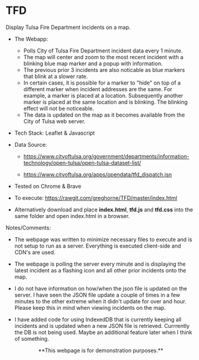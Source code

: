 # TFD

Display Tulsa Fire Department incidents on a map.

* The Webapp:

    * Polls City of Tulsa Fire Department incident data every 1 minute.
    * The map will center and zoom to the most recent incident with a blinking blue map marker and a popup with information.
    * The previous prior 3 incidents are also noticable as blue markers that blink at a slower rate.
    * In certain cases, it is possible for a marker to "hide" on top of a different marker when incident addresses are the same.  For example, a marker is placed at a location.  Subsequently another marker is placed at the same location and is blinking.  The blinking effect will not be noticeable.
    * The data is updated on the map as it becomes available from the City of Tulsa web server.

* Tech Stack: Leaflet & Javascript

* Data Source: 

    * https://www.cityoftulsa.org/government/departments/information-technology/open-tulsa/open-tulsa-dataset-list/

    * https://www.cityoftulsa.org/apps/opendata/tfd_dispatch.jsn

* Tested on Chrome & Brave

* To execute: https://rawgit.com/greghorne/TFD/master/index.html

* Alternatively download and place **index.html**, **tfd.js** and **tfd.css** into the same folder and open index.html in a browser.


Notes/Comments:

* The webpage was written to minimize necessary files to execute and is not setup to run as a server.  Everything is executed client-side and CDN's are used.

* The webpage is polling the server every minute and is displaying the latest incident as a flashing icon and all other prior incidents onto the map.

* I do not have information on how/when the json file is updated on the server.  I have seen the JSON file update a couple of times in a few minutes to the other extreme when it didn't update for over and hour.  Please keep this in mind when viewing incidents on the map.

* I have added code for using IndexedDB that is currently keeping all incidents and is updated when a new JSON file is retrieved.  Currrently the DB is not being used.  Maybe an additional feature later when I think of something. 

<center>**This webpage is for demonstration purposes.**</center>



